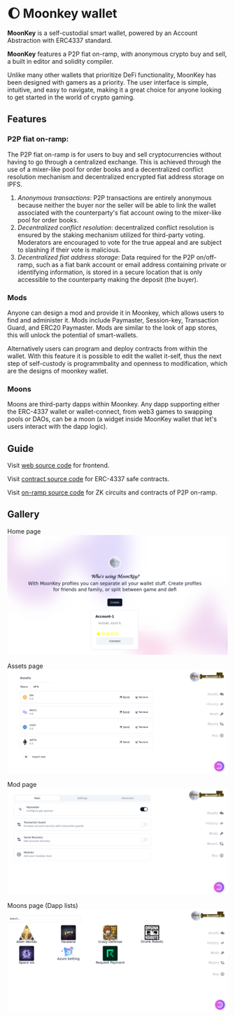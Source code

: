 # :moon: Moonkey wallet

**MoonKey** is a self-custodial smart wallet, powered by an Account Abstraction with ERC4337 standard.

**MoonKey** features a P2P fiat on-ramp, with anonymous crypto buy and sell, a built in editor and solidity compiler.

Unlike many other wallets that prioritize DeFi functionality, MoonKey has been designed with gamers as a priority. The user interface is simple, intuitive, and easy to navigate, making it a great choice for anyone looking to get started in the world of crypto gaming.

## Features

### P2P fiat on-ramp:

The P2P fiat on-ramp is for users to buy and sell cryptocurrencies without having to go through a centralized exchange.
This is achieved through the use of a mixer-like pool for order books and a decentralized conflict resolution mechanism and decentralized encrypted fiat address storage on IPFS.

1. _Anonymous transactions_: P2P transactions are entirely anonymous because neither the buyer nor the seller will be able to link the wallet associated with the counterparty's fiat account owing to the mixer-like pool for order books.
2. _Decentralized conflict resolution_: decentralized conflict resolution is ensured by the staking mechanism utilized for third-party voting. Moderators are encouraged to vote for the true appeal and are subject to slashing if their vote is malicious.
3. _Decentralized fiat address storage_: Data required for the P2P on/off-ramp, such as a fiat bank account or email address containing private or identifying information, is stored in a secure location that is only accessible to the counterparty making the deposit (the buyer).

### Mods

Anyone can design a mod and provide it in Moonkey, which allows users to find and administer it. Mods include Paymaster, Session-key, Transaction Guard, and ERC20 Paymaster. Mods are similar to the look of app stores, this will unlock the potential of smart-wallets.

Alternatively users can program and deploy contracts from within the wallet. With this feature it is possible to edit the wallet it-self, thus the next step of self-custody is programmbality and openness to modification, which are the designs of moonkey wallet.

### Moons

Moons are third-party dapps within Moonkey. Any dapp supporting either the ERC-4337 wallet or wallet-connect, from web3 games to swapping pools or DAOs, can be a moon (a widget inside MoonKey wallet that let's users interact with the dapp logic).

## Guide

Visit [web source code](https://github.com/moonkey-global/moonkey-bnb) for frontend.

Visit [contract source code](https://github.com/moonkey-global/moonkey-contracts) for ERC-4337 safe contracts.

Visit [on-ramp source code](https://github.com/moonkey-global/on_ramp) for ZK circuits and contracts of P2P on-ramp.

## Gallery

Home page
![Home screen](../moonkey.png)

Assets page
![Assets screen](../moonkey-assets_.png)

Mod page
![Mods screen](../moonkey-mods_.png)

Moons page (Dapp lists)
![Moons screen](../moonkey-moons_.png)
